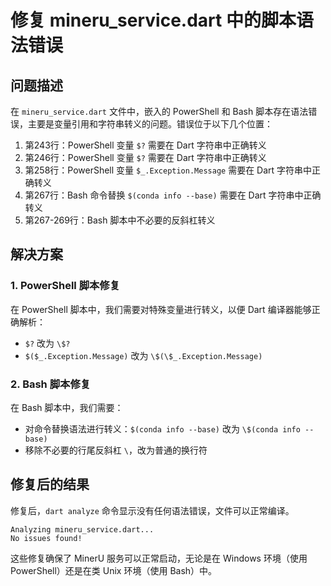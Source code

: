 # 修复 mineru_service.dart 中的脚本语法错误

## 问题描述

在 `mineru_service.dart` 文件中，嵌入的 PowerShell 和 Bash 脚本存在语法错误，主要是变量引用和字符串转义的问题。错误位于以下几个位置：

1. 第243行：PowerShell 变量 `$?` 需要在 Dart 字符串中正确转义
2. 第246行：PowerShell 变量 `$?` 需要在 Dart 字符串中正确转义
3. 第258行：PowerShell 变量 `$_.Exception.Message` 需要在 Dart 字符串中正确转义
4. 第267行：Bash 命令替换 `$(conda info --base)` 需要在 Dart 字符串中正确转义
5. 第267-269行：Bash 脚本中不必要的反斜杠转义

## 解决方案

### 1. PowerShell 脚本修复

在 PowerShell 脚本中，我们需要对特殊变量进行转义，以便 Dart 编译器能够正确解析：

- `$?` 改为 `\$?`
- `$($_.Exception.Message)` 改为 `\$(\$_.Exception.Message)`

### 2. Bash 脚本修复

在 Bash 脚本中，我们需要：

- 对命令替换语法进行转义：`$(conda info --base)` 改为 `\$(conda info --base)`
- 移除不必要的行尾反斜杠 `\`，改为普通的换行符

## 修复后的结果

修复后，`dart analyze` 命令显示没有任何语法错误，文件可以正常编译。

```
Analyzing mineru_service.dart...
No issues found!
```

这些修复确保了 MinerU 服务可以正常启动，无论是在 Windows 环境（使用 PowerShell）还是在类 Unix 环境（使用 Bash）中。